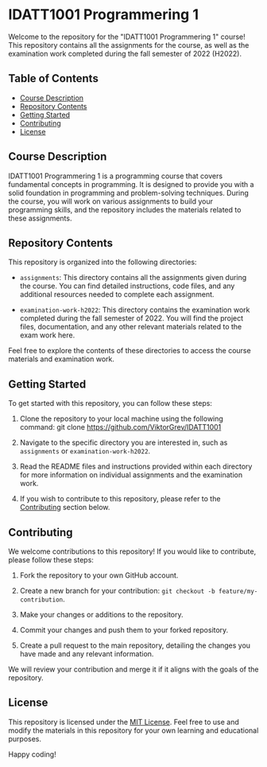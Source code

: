 # IDATT1001 Programmering 1

Welcome to the repository for the "IDATT1001 Programmering 1" course! This repository contains all the assignments for the course, as well as the examination work completed during the fall semester of 2022 (H2022).

## Table of Contents

- [Course Description](#course-description)
- [Repository Contents](#repository-contents)
- [Getting Started](#getting-started)
- [Contributing](#contributing)
- [License](#license)

## Course Description

IDATT1001 Programmering 1 is a programming course that covers fundamental concepts in programming. It is designed to provide you with a solid foundation in programming and problem-solving techniques. During the course, you will work on various assignments to build your programming skills, and the repository includes the materials related to these assignments.

## Repository Contents

This repository is organized into the following directories:

- `assignments`: This directory contains all the assignments given during the course. You can find detailed instructions, code files, and any additional resources needed to complete each assignment.

- `examination-work-h2022`: This directory contains the examination work completed during the fall semester of 2022. You will find the project files, documentation, and any other relevant materials related to the exam work here.

Feel free to explore the contents of these directories to access the course materials and examination work.

## Getting Started

To get started with this repository, you can follow these steps:

1. Clone the repository to your local machine using the following command: git clone https://github.com/ViktorGrev/IDATT1001
   
2. Navigate to the specific directory you are interested in, such as `assignments` or `examination-work-h2022`.

3. Read the README files and instructions provided within each directory for more information on individual assignments and the examination work.

4. If you wish to contribute to this repository, please refer to the [Contributing](#contributing) section below.

## Contributing

We welcome contributions to this repository! If you would like to contribute, please follow these steps:

1. Fork the repository to your own GitHub account.

2. Create a new branch for your contribution: `git checkout -b feature/my-contribution`.

3. Make your changes or additions to the repository.

4. Commit your changes and push them to your forked repository.

5. Create a pull request to the main repository, detailing the changes you have made and any relevant information.

We will review your contribution and merge it if it aligns with the goals of the repository.

## License

This repository is licensed under the [MIT License](LICENSE). Feel free to use and modify the materials in this repository for your own learning and educational purposes.

Happy coding!


